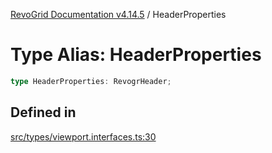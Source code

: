 [RevoGrid Documentation v4.14.5](README.md) / HeaderProperties

# Type Alias: HeaderProperties

```ts
type HeaderProperties: RevogrHeader;
```

## Defined in

[src/types/viewport.interfaces.ts:30](https://github.com/revolist/revogrid/blob/395fb64310e6654557393205ff295dbb2f4142c5/src/types/viewport.interfaces.ts#L30)
